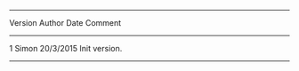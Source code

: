 --------- ------------ ---------- -----------------------
Version   Author       Date       Comment
--------- ------------ ---------- -----------------------
1         Simon        20/3/2015  Init version.
--------- ------------ ---------- -----------------------
